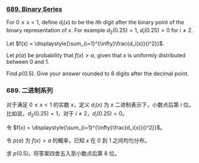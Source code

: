 ### [689. Binary Series](https://projecteuler.net/problem=689)

For $0 \le x \lt 1$, define $d_i(x)$ to be the $i$th digit after the binary point of the binary representation of $x$.
For example $d_2(0.25) = 1$, $d_i(0.25) = 0$ for $i \ne 2$.

Let $f(x) = \displaystyle{\sum_{i=1}^{\infty}\frac{d_i(x)}{i^2}}$.

Let $p(a)$ be probability that $f(x) \gt a$, given that $x$ is uniformly distributed between 0 and 1.

Find $p(0.5)$. Give your answer rounded to 8 digits after the decimal point.

### 689. 二进制系列

对于满足 $0 \le x \lt 1$ 的实数 $x$，定义 $d_i(x)$ 为 $x$ 二进制表示下，小数点后第 $i$ 位。
比如说，$d_2(0.25) = 1$，对于 $i \ne 2$，$d_i(0.25) = 0$。

令 $f(x) = \displaystyle{\sum_{i=1}^{\infty}\frac{d_i(x)}{i^2}}$。

令 $p(a)$ 为 $f(x) \gt a$ 的概率，已知 $x$ 在 0 到 1 之间均匀分布。

求 $p(0.5)$。将答案四舍五入至小数点后第 8 位。
